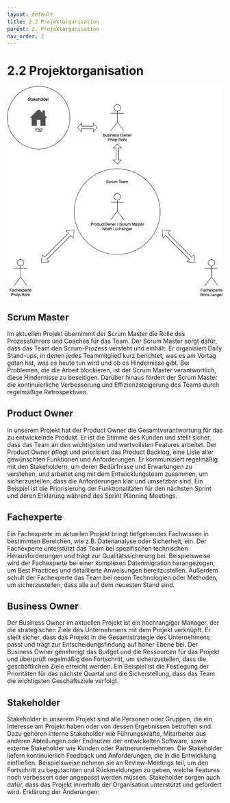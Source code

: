 ```yaml
---
layout: default
title: 2.2 Projektorganisation
parent: 2. Projektorganisation
nav_order: 2
---
```


# 2.2 Projektorganisation 

![](../anhang/download.png)

## Scrum Master

Im aktuellen Projekt übernimmt der Scrum Master die Rolle des Prozessführers und Coaches für das Team. Der Scrum Master sorgt dafür, dass das Team den Scrum-Prozess versteht und einhält. Er organisiert Daily Stand-ups, in denen jedes Teammitglied kurz berichtet, was es am Vortag getan hat, was es heute tun wird und ob es Hindernisse gibt. Bei Problemen, die die Arbeit blockieren, ist der Scrum Master verantwortlich, diese Hindernisse zu beseitigen. Darüber hinaus fördert der Scrum Master die kontinuierliche Verbesserung und Effizienzsteigerung des Teams durch regelmäßige Retrospektiven.

## Product Owner

In unserem Projekt hat der Product Owner die Gesamtverantwortung für das zu entwickelnde Produkt. Er ist die Stimme des Kunden und stellt sicher, dass das Team an den wichtigsten und wertvollsten Features arbeitet. Der Product Owner pflegt und priorisiert das Product Backlog, eine Liste aller gewünschten Funktionen und Anforderungen. Er kommuniziert regelmäßig mit den Stakeholdern, um deren Bedürfnisse und Erwartungen zu verstehen, und arbeitet eng mit dem Entwicklungsteam zusammen, um sicherzustellen, dass die Anforderungen klar und umsetzbar sind. Ein Beispiel ist die Priorisierung der Funktionalitäten für den nächsten Sprint und deren Erklärung während des Sprint Planning Meetings.

## Fachexperte

Ein Fachexperte im aktuellen Projekt bringt tiefgehendes Fachwissen in bestimmten Bereichen, wie z.B. Datenanalyse oder Sicherheit, ein. Der Fachexperte unterstützt das Team bei spezifischen technischen Herausforderungen und trägt zur Qualitätssicherung bei. Beispielsweise wird der Fachexperte bei einer komplexen Datenmigration herangezogen, um Best Practices und detaillierte Anweisungen bereitzustellen. Außerdem schult der Fachexperte das Team bei neuen Technologien oder Methoden, um sicherzustellen, dass alle auf dem neuesten Stand sind.

## Business Owner

Der Business Owner im aktuellen Projekt ist ein hochrangiger Manager, der die strategischen Ziele des Unternehmens mit dem Projekt verknüpft. Er stellt sicher, dass das Projekt in die Gesamtstrategie des Unternehmens passt und trägt zur Entscheidungsfindung auf hoher Ebene bei. Der Business Owner genehmigt das Budget und die Ressourcen für das Projekt und überprüft regelmäßig den Fortschritt, um sicherzustellen, dass die geschäftlichen Ziele erreicht werden. Ein Beispiel ist die Festlegung der Prioritäten für das nächste Quartal und die Sicherstellung, dass das Team die wichtigsten Geschäftsziele verfolgt.

## Stakeholder

Stakeholder in unserem Projekt sind alle Personen oder Gruppen, die ein Interesse am Projekt haben oder von dessen Ergebnissen betroffen sind. Dazu gehören interne Stakeholder wie Führungskräfte, Mitarbeiter aus anderen Abteilungen oder Endnutzer der entwickelten Software, sowie externe Stakeholder wie Kunden oder Partnerunternehmen. Die Stakeholder liefern kontinuierlich Feedback und Anforderungen, die in die Entwicklung einfließen. Beispielsweise nehmen sie an Review-Meetings teil, um den Fortschritt zu begutachten und Rückmeldungen zu geben, welche Features noch verbessert oder angepasst werden müssen. Stakeholder sorgen auch dafür, dass das Projekt innerhalb der Organisation unterstützt und gefördert wird.
Erklärung der Änderungen: